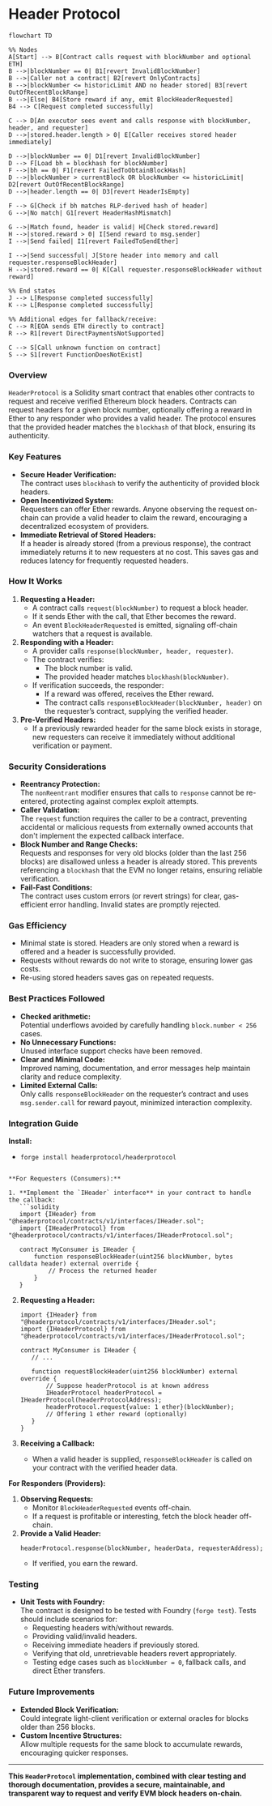 # Header Protocol

```mermaid
flowchart TD

%% Nodes
A[Start] --> B[Contract calls request with blockNumber and optional ETH]
B -->|blockNumber == 0| B1[revert InvalidBlockNumber]
B -->|Caller not a contract| B2[revert OnlyContracts]
B -->|blockNumber <= historicLimit AND no header stored| B3[revert OutOfRecentBlockRange]
B -->|Else| B4[Store reward if any, emit BlockHeaderRequested]
B4 --> C[Request completed successfully]

C --> D[An executor sees event and calls response with blockNumber, header, and requester]
D -->|stored.header.length > 0| E[Caller receives stored header immediately]

D -->|blockNumber == 0| D1[revert InvalidBlockNumber]
D --> F[Load bh = blockhash for blockNumber]
F -->|bh == 0| F1[revert FailedToObtainBlockHash]
D -->|blockNumber > currentBlock OR blockNumber <= historicLimit| D2[revert OutOfRecentBlockRange]
D -->|header.length == 0| D3[revert HeaderIsEmpty]

F --> G[Check if bh matches RLP-derived hash of header]
G -->|No match| G1[revert HeaderHashMismatch]

G -->|Match found, header is valid| H[Check stored.reward]
H -->|stored.reward > 0| I[Send reward to msg.sender]
I -->|Send failed| I1[revert FailedToSendEther]

I -->|Send successful| J[Store header into memory and call requester.responseBlockHeader]
H -->|stored.reward == 0| K[Call requester.responseBlockHeader without reward]

%% End states
J --> L[Response completed successfully]
K --> L[Response completed successfully]

%% Additional edges for fallback/receive:
C --> R[EOA sends ETH directly to contract]
R --> R1[revert DirectPaymentsNotSupported]

C --> S[Call unknown function on contract]
S --> S1[revert FunctionDoesNotExist]
```

### Overview

`HeaderProtocol` is a Solidity smart contract that enables other contracts to request and receive verified Ethereum block headers. Contracts can request headers for a given block number, optionally offering a reward in Ether to any responder who provides a valid header. The protocol ensures that the provided header matches the `blockhash` of that block, ensuring its authenticity.

### Key Features

- **Secure Header Verification:**  
  The contract uses `blockhash` to verify the authenticity of provided block headers.
- **Open Incentivized System:**  
  Requesters can offer Ether rewards. Anyone observing the request on-chain can provide a valid header to claim the reward, encouraging a decentralized ecosystem of providers.
- **Immediate Retrieval of Stored Headers:**  
  If a header is already stored (from a previous response), the contract immediately returns it to new requesters at no cost. This saves gas and reduces latency for frequently requested headers.

### How It Works

1. **Requesting a Header:**
   - A contract calls `request(blockNumber)` to request a block header.
   - If it sends Ether with the call, that Ether becomes the reward.
   - An event `BlockHeaderRequested` is emitted, signaling off-chain watchers that a request is available.
2. **Responding with a Header:**
   - A provider calls `response(blockNumber, header, requester)`.
   - The contract verifies:
     - The block number is valid.
     - The provided header matches `blockhash(blockNumber)`.
   - If verification succeeds, the responder:
     - If a reward was offered, receives the Ether reward.
     - The contract calls `responseBlockHeader(blockNumber, header)` on the requester’s contract, supplying the verified header.
3. **Pre-Verified Headers:**
   - If a previously rewarded header for the same block exists in storage, new requesters can receive it immediately without additional verification or payment.

### Security Considerations

- **Reentrancy Protection:**  
  The `nonReentrant` modifier ensures that calls to `response` cannot be re-entered, protecting against complex exploit attempts.
- **Caller Validation:**  
  The `request` function requires the caller to be a contract, preventing accidental or malicious requests from externally owned accounts that don't implement the expected callback interface.
- **Block Number and Range Checks:**  
  Requests and responses for very old blocks (older than the last 256 blocks) are disallowed unless a header is already stored. This prevents referencing a `blockhash` that the EVM no longer retains, ensuring reliable verification.
- **Fail-Fast Conditions:**  
  The contract uses custom errors (or revert strings) for clear, gas-efficient error handling. Invalid states are promptly rejected.

### Gas Efficiency

- Minimal state is stored. Headers are only stored when a reward is offered and a header is successfully provided.
- Requests without rewards do not write to storage, ensuring lower gas costs.
- Re-using stored headers saves gas on repeated requests.

### Best Practices Followed

- **Checked arithmetic:**  
  Potential underflows avoided by carefully handling `block.number < 256` cases.
- **No Unnecessary Functions:**  
  Unused interface support checks have been removed.
- **Clear and Minimal Code:**  
  Improved naming, documentation, and error messages help maintain clarity and reduce complexity.
- **Limited External Calls:**  
  Only calls `responseBlockHeader` on the requester’s contract and uses `msg.sender.call` for reward payout, minimized interaction complexity.

### Integration Guide

**Install:**

- `forge install headerprotocol/headerprotocol`

````

**For Requesters (Consumers):**

1. **Implement the `IHeader` interface** in your contract to handle the callback:
   ```solidity
   import {IHeader} from "@headerprotocol/contracts/v1/interfaces/IHeader.sol";
   import {IHeaderProtocol} from "@headerprotocol/contracts/v1/interfaces/IHeaderProtocol.sol";

   contract MyConsumer is IHeader {
       function responseBlockHeader(uint256 blockNumber, bytes calldata header) external override {
           // Process the returned header
       }
   }
````

2. **Requesting a Header:**

   ```solidity
   import {IHeader} from "@headerprotocol/contracts/v1/interfaces/IHeader.sol";
   import {IHeaderProtocol} from "@headerprotocol/contracts/v1/interfaces/IHeaderProtocol.sol";

   contract MyConsumer is IHeader {
      // ...

      function requestBlockHeader(uint256 blockNumber) external override {
          // Suppose headerProtocol is at known address
          IHeaderProtocol headerProtocol = IHeaderProtocol(headerProtocolAddress);
          headerProtocol.request{value: 1 ether}(blockNumber);
          // Offering 1 ether reward (optionally)
      }
   }
   ```

3. **Receiving a Callback:**
   - When a valid header is supplied, `responseBlockHeader` is called on your contract with the verified header data.

**For Responders (Providers):**

1. **Observing Requests:**
   - Monitor `BlockHeaderRequested` events off-chain.
   - If a request is profitable or interesting, fetch the block header off-chain.
2. **Provide a Valid Header:**
   ```solidity
   headerProtocol.response(blockNumber, headerData, requesterAddress);
   ```
   - If verified, you earn the reward.

### Testing

- **Unit Tests with Foundry:**  
  The contract is designed to be tested with Foundry (`forge test`). Tests should include scenarios for:
  - Requesting headers with/without rewards.
  - Providing valid/invalid headers.
  - Receiving immediate headers if previously stored.
  - Verifying that old, unretrievable headers revert appropriately.
  - Testing edge cases such as `blockNumber = 0`, fallback calls, and direct Ether transfers.

### Future Improvements

- **Extended Block Verification:**  
  Could integrate light-client verification or external oracles for blocks older than 256 blocks.
- **Custom Incentive Structures:**  
  Allow multiple requests for the same block to accumulate rewards, encouraging quicker responses.

---

**This `HeaderProtocol` implementation, combined with clear testing and thorough documentation, provides a secure, maintainable, and transparent way to request and verify EVM block headers on-chain.**
